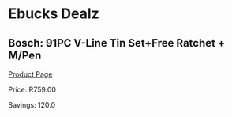
# Ebucks Dealz
## Bosch: 91PC V-Line Tin Set+Free Ratchet + M/Pen
[Product Page](https://www.ebucks.com/web/shop/productSelected.do?prodId=1129751050&catId=714947548)

Price: R759.00

Savings: 120.0


	